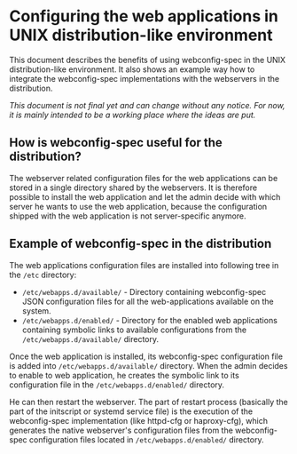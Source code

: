 # Configuring the web applications in UNIX distribution-like environment

This document describes the benefits of using webconfig-spec in the UNIX distribution-like environment. It also shows an example way how to integrate the webconfig-spec implementations with the webservers in the distribution.

*This document is not final yet and can change without any notice. For now, it is mainly intended to be a working place where the ideas are put.*

## How is webconfig-spec useful for the distribution?

The webserver related configuration files for the web applications can be stored in a single directory shared by the webservers. It is therefore possible to install the web application and let the admin decide with which server he wants to use the web application, because the configuration shipped with the web application is not server-specific anymore.

## Example of webconfig-spec in the distribution

The web applications configuration files are installed into following tree in the `/etc` directory:

* `/etc/webapps.d/available/` - Directory containing webconfig-spec JSON configuration files for all the web-applications available on the system.
* `/etc/webapps.d/enabled/` - Directory for the enabled web applications containing symbolic links to available configurations from the `/etc/webapps.d/available/` directory.

Once the web application is installed, its webconfig-spec configuration file is added into `/etc/webapps.d/available/` directory. When the admin decides to enable to web application, he creates the symbolic link to its configuration file in the `/etc/webapps.d/enabled/` directory.

He can then restart the webserver. The part of restart process (basically the part of the initscript or systemd service file) is the execution of the webconfig-spec implementation (like httpd-cfg or haproxy-cfg), which generates the native webserver's configuration files from the webconfig-spec configuration files located in `/etc/webapps.d/enabled/` directory.
